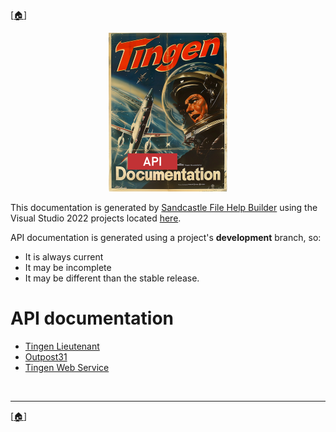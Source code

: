 <!-- u250818-->

[[🏠︎](/README.md)]

<div align="center">

  ![logo](/.github/img/logo/api/TngnDocProjApi-194x254.png)

</div>

This documentation is generated by [Sandcastle File Help Builder](https://github.com/EWSoftware/SHFB) using the Visual Studio 2022 projects located [here](../../sfhb/).

API documentation is generated using a project's **development** branch, so:

* It is always current
* It may  be incomplete
* It may be different than the stable release.

# API documentation

* [Tingen Lieutenant](https://spectrum-health-systems.github.io/tingen-documentation-project/api/shfb-tingen-lieutenant/)
* [Outpost31](https://spectrum-health-systems.github.io/tingen-documentation-project/api/shfb-outpost31/)
* [Tingen Web Service](https://spectrum-health-systems.github.io/tingen-documentation-project/api/shfb-tingen-web-service/)
<!--* [Tingen Commander](https://spectrum-health-systems.github.io/tingen-documentation-project/api/shfb-tingen-commander/)-->
<br>

***

[[🏠︎](/README.md)]
